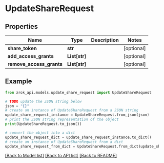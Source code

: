 # UpdateShareRequest


## Properties

Name | Type | Description | Notes
------------ | ------------- | ------------- | -------------
**share_token** | **str** |  | [optional] 
**add_access_grants** | **List[str]** |  | [optional] 
**remove_access_grants** | **List[str]** |  | [optional] 

## Example

```python
from zrok_api.models.update_share_request import UpdateShareRequest

# TODO update the JSON string below
json = "{}"
# create an instance of UpdateShareRequest from a JSON string
update_share_request_instance = UpdateShareRequest.from_json(json)
# print the JSON string representation of the object
print(UpdateShareRequest.to_json())

# convert the object into a dict
update_share_request_dict = update_share_request_instance.to_dict()
# create an instance of UpdateShareRequest from a dict
update_share_request_from_dict = UpdateShareRequest.from_dict(update_share_request_dict)
```
[[Back to Model list]](../README.md#documentation-for-models) [[Back to API list]](../README.md#documentation-for-api-endpoints) [[Back to README]](../README.md)


